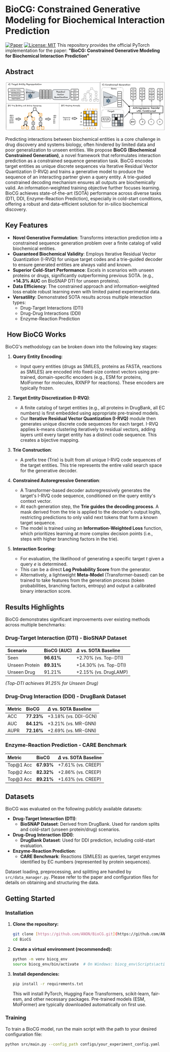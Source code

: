 # BioCG: Constrained Generative Modeling for Biochemical Interaction Prediction

[![Paper](https://img.shields.io/badge/paper-NeurIPS%202025-B31B1B.svg)](https://link_to_your_neurips_paper_or_arxiv_page) [![License: MIT](https://img.shields.io/badge/License-MIT-yellow.svg)](https://opensource.org/licenses/MIT) This repository provides the official PyTorch implementation for the paper: **"BioCG: Constrained Generative Modeling for Biochemical Interaction Prediction"**

##  Abstract
![BioCG Framework](img/BioCG.png)

Predicting interactions between biochemical entities is a core challenge in drug discovery and systems biology, often hindered by limited data and poor generalization to unseen entities. We propose **BioCG (Biochemical Constrained Generation)**, a novel framework that reformulates interaction prediction as a constrained sequence generation task. BioCG encodes target entities as unique discrete sequences via Iterative Residual Vector Quantization (I-RVQ) and trains a generative model to produce the sequence of an interacting partner given a query entity. A trie-guided constrained decoding mechanism ensures all outputs are biochemically valid. An information-weighted training objective further focuses learning. BioCG achieves state-of-the-art (SOTA) performance across diverse tasks (DTI, DDI, Enzyme-Reaction Prediction), especially in cold-start conditions, offering a robust and data-efficient solution for in-silico biochemical discovery.

##  Key Features

* **Novel Generative Formulation**: Transforms interaction prediction into a constrained sequence generation problem over a finite catalog of valid biochemical entities.
* **Guaranteed Biochemical Validity**: Employs Iterative Residual Vector Quantization (I-RVQ) for unique target codes and a trie-guided decoder to ensure generated entities are always valid and known.
* **Superior Cold-Start Performance**: Excels in scenarios with unseen proteins or drugs, significantly outperforming previous SOTA. (e.g., **+14.3% AUC** on BioSNAP DTI for unseen proteins).
* **Data Efficiency**: The constrained approach and information-weighted loss enable robust learning even with limited paired experimental data.
* **Versatility**: Demonstrated SOTA results across multiple interaction types:
    * Drug-Target Interactions (DTI)
    * Drug-Drug Interactions (DDI)
    * Enzyme-Reaction Prediction

## ️ How BioCG Works

BioCG's methodology can be broken down into the following key stages:

1.  **Query Entity Encoding**:
    * Input query entities (drugs as SMILES, proteins as FASTA, reactions as SMILES) are encoded into fixed-size context vectors using pre-trained, domain-specific encoders (e.g., ESM for proteins, MolFormer for molecules, RXNFP for reactions). These encoders are typically frozen.

2.  **Target Entity Discretization (I-RVQ)**:
    * A finite catalog of target entities (e.g., all proteins in DrugBank, all EC numbers) is first embedded using appropriate pre-trained models.
    * Our **Iterative Residual Vector Quantization (I-RVQ)** module then generates unique discrete code sequences for each target. I-RVQ applies k-means clustering iteratively to residual vectors, adding layers until every target entity has a distinct code sequence. This creates a bijective mapping.

3.  **Trie Construction**:
    * A prefix tree (Trie) is built from all unique I-RVQ code sequences of the target entities. This trie represents the entire valid search space for the generative decoder.

4.  **Constrained Autoregressive Generation**:
    * A Transformer-based decoder autoregressively generates the target's I-RVQ code sequence, conditioned on the query entity's context vector.
    * At each generation step, the **Trie guides the decoding process**. A mask derived from the trie is applied to the decoder's output logits, restricting predictions to only valid next tokens that form a known target sequence.
    * The model is trained using an **Information-Weighted Loss** function, which prioritizes learning at more complex decision points (i.e., steps with higher branching factors in the trie).

5.  **Interaction Scoring**:
    * For evaluation, the likelihood of generating a specific target $t$ given a query $e$ is determined.
    * This can be a direct **Log Probability Score** from the generator.
    * Alternatively, a lightweight **Meta-Model** (Transformer-based) can be trained to take features from the generation process (token probabilities, branching factors, entropy) and output a calibrated binary interaction score.

##  Results Highlights

BioCG demonstrates significant improvements over existing methods across multiple benchmarks:

### Drug-Target Interaction (DTI) - BioSNAP Dataset

| Scenario         | BioCG (AUC)     | $\Delta$ vs. SOTA Baseline |
| :--------------- | :-------------- | :------------------------- |
| Seen             | **96.61%** | +2.70% (vs. Top-DTI)       |
| Unseen Protein   | **89.31%** | +14.30% (vs. Top-DTI)      |
| Unseen Drug      | 91.21%          | +2.15% (vs. DrugLAMP)      |
*(Top-DTI achieves 91.25% for Unseen Drug)*

### Drug-Drug Interaction (DDI) - DrugBank Dataset

| Metric | BioCG       | $\Delta$ vs. SOTA Baseline |
| :----- | :---------- | :------------------------- |
| ACC    | **77.23%** | +3.18% (vs. DDI-GCN)       |
| AUC    | **84.12%** | +3.21% (vs. MR-GNN)        |
| AUPR   | **72.16%** | +2.69% (vs. MR-GNN)        |

### Enzyme-Reaction Prediction - CARE Benchmark

| Metric   | BioCG       | $\Delta$ vs. SOTA Baseline |
| :------- | :---------- | :------------------------- |
| Top@1 Acc| **67.93%** | +7.61% (vs. CREEP)         |
| Top@2 Acc| **82.32%** | +2.86% (vs. CREEP)         |
| Top@3 Acc| **89.21%** | +1.63% (vs. CREEP)         |

## Datasets

BioCG was evaluated on the following publicly available datasets:

* **Drug-Target Interaction (DTI)**:
    * **BioSNAP Dataset**: Derived from DrugBank. Used for random splits and cold-start (unseen protein/drug) scenarios.
* **Drug-Drug Interaction (DDI)**:
    * **DrugBank Dataset**: Used for DDI prediction, including cold-start evaluation.
* **Enzyme-Reaction Prediction**:
    * **CARE Benchmark**: Reactions (SMILES) as queries, target enzymes identified by EC numbers (represented by protein sequences).

Dataset loading, preprocessing, and splitting are handled by `src/data_manager.py`. Please refer to the paper and configuration files for details on obtaining and structuring the data.

##  Getting Started

### Installation

1.  **Clone the repository:**
    ```bash
    git clone [https://github.com/ANON/BioCG.git](https://github.com/ANON/BioCG.git) 
    cd BioCG
    ```

2.  **Create a virtual environment (recommended):**
    ```bash
    python -m venv biocg_env
    source biocg_env/bin/activate  # On Windows: biocg_env\Scripts\activate
    ```

3.  **Install dependencies:**
    ```bash
    pip install -r requirements.txt
    ```
    This will install PyTorch, Hugging Face Transformers, scikit-learn, fair-esm, and other necessary packages. Pre-trained models (ESM, MolFormer) are typically downloaded automatically on first use.


### Training

To train a BioCG model, run the main script with the path to your desired configuration file:

```bash
python src/main.py --config_path configs/your_experiment_config.yaml
